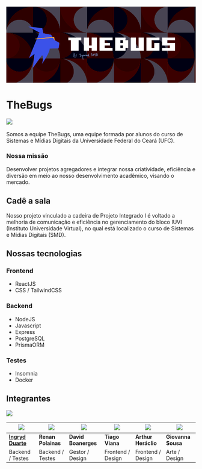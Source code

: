 ![TheBugs Banner](https://github.com/TheBugs-io/.github/blob/main/docs/banner.png?raw=true)

# TheBugs

<img src="https://i.pinimg.com/originals/3c/5f/17/3c5f17cc4341c32dc2e76e9fa6cd5843.gif" width="180">

Somos a equipe TheBugs, uma equipe formada por alunos do curso de Sistemas e Mídias Digitais da Universidade Federal do Ceará (UFC).

### Nossa missão

Desenvolver projetos agregadores e integrar nossa criatividade, eficiência e diversão em meio ao nosso desenvolvimento acadêmico, visando o mercado.

## Cadê a sala

Nosso projeto vinculado a cadeira de Projeto Integrado I é voltado a melhoria de comunicação e eficiência no gerenciamento do bloco IUVI (Instituto Universidade Virtual), no qual está localizado o curso de Sistemas e Mídias Digitais (SMD).

## Nossas tecnologias

### Frontend
- ReactJS
- CSS / TailwindCSS

### Backend
- NodeJS
- Javascript
- Express
- PostgreSQL
- PrismaORM

### Testes
- Insomnia
- Docker

## Integrantes

<img src="https://i.pinimg.com/originals/5d/6f/2c/5d6f2ce38846c98cd7ebf46374a5ab52.gif" width="200">

| <img src="https://avatars.githubusercontent.com/u/90623907?v=4" width=100> | <img src="https://avatars.githubusercontent.com/u/177125848?v=4" width=100> | <img src="https://avatars.githubusercontent.com/u/207114379?v=4" width=100> | <img src="https://avatars.githubusercontent.com/u/172865807?v=4" width=100> | <img src="https://avatars.githubusercontent.com/u/75102858?v=4" width=100> | <img src="https://avatars.githubusercontent.com/u/208042701?v=4" width=100> |
| --- | --- | --- | --- | --- | --- |
| <a href="https://github.com/ingrydf12" target="_blank"><b>Ingryd Duarte</b></a>| <b>Renan Polainas</b> | <b>David Boanerges</b> | <b>Tiago Viana</b> | <b>Arthur Heráclio</b> | <b>Giovanna Sousa</b> |
| Backend / Testes | Backend / Testes | Gestor / Design | Frontend / Design | Frontend / Design | Arte / Design |
